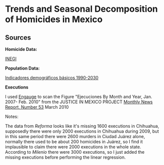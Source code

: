 ﻿Trends and Seasonal Decomposition of Homicides in Mexico
=====================================

Sources
------
__Homicide Data:__

[INEGI](http://www.inegi.org.mx/est/contenidos/espanol/proyectos/continuas/vitales/bd/mortalidad/MortalidadGeneral.asp?s=est&c=11144)

__Population Data:__

[Indicadores demográficos básicos 1990-2030](http://www.conapo.gob.mx/index.php?option=com_content&view=article&id=125&Itemid=203)

__Executions__

I used [Engauge](http://digitizer.sourceforge.net/) to scan the Figure "Ejecuciones By Month and Year, Jan. 2007- Feb. 2010" from the JUSTICE IN MEXICO PROJECT [Monthly News Report, Number 53](http://www.justiceinmexico.org/news/pdf/justiceinmexico-march2010news-report032410.pdf) March 2010

Notes:

The data from _Reforma_ looks like it's missing 1600 executions in Chihuahua, supposedly there were only 2000 executions in Chihuahua during 2009, but in this same period there were 2600 murders in Ciudad Juárez alone, normally there used to be about 200 homicides in Juárez, so I find it implausible to claim there were 2000 executions in the whole state. According to _Milenio_ there were 3000 executions, so I just added the missing executions before performing the linear regression.
